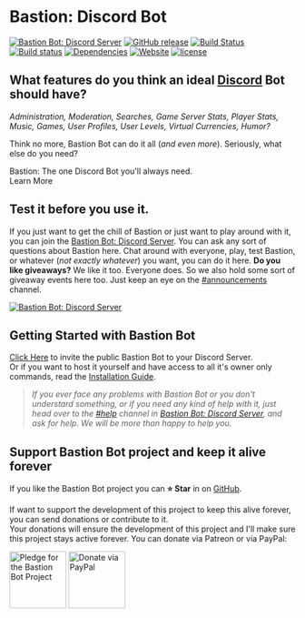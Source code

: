 # Bastion: Discord Bot
[![Bastion Bot: Discord Server](https://discordapp.com/api/guilds/267022940967665664/embed.png)](https://discord.gg/fzx8fkt)
[![GitHub release](https://img.shields.io/github/release/snkrsnkampa/Bastion.svg?style=flat&label=Bastion)](https://bastion.js.org/changes)
[![Build Status](https://travis-ci.org/snkrsnkampa/Bastion.svg?branch=master)](https://travis-ci.org/snkrsnkampa/Bastion)
[![Build status](https://ci.appveyor.com/api/projects/status/1nb6ed6j4j4eoy3w/branch/master?svg=true&retina=true)](https://ci.appveyor.com/project/k3rn31p4nic/bastion/branch/master)
[![Dependencies](https://david-dm.org/snkrsnkampa/Bastion.svg)](https://david-dm.org/snkrsnkampa/Bastion)
[![Website](https://img.shields.io/website-up-down-green-red/https/bastion.js.org.svg?label=Website)](https://bastion.js.org) <a href="/LICENSE">
[![license](https://img.shields.io/github/license/snkrsnkampa/Bastion.svg)](LICENSE)  

<!--[![Github All Releases](https://img.shields.io/github/downloads/snkrsnkampa/Bastion/total.svg?style=flat-square)]()-->  
## What features do you think an ideal [Discord](https://discordapp.com) Bot should have?  
*Administration, Moderation, Searches, Game Server Stats, Player Stats, Music, Games, User Profiles, User Levels, Virtual Currencies, Humor?*  

Think no more, Bastion Bot can do it all (*and even more*). Seriously, what else do you need?  

Bastion: The one Discord Bot you'll always need.  
<a title="Visit Bastion Bot website to Learn More">Learn More</a>

## Test it before you use it.
If you just want to get the chill of Bastion or just want to play around with it, you can join the [Bastion Bot: Discord Server](https://discord.gg/fzx8fkt).
You can ask any sort of questions about Bastion here. Chat around with everyone, play, test Bastion, or whatever (*not exactly whatever*) you want, you can do it here.
**Do you like giveaways?** We like it too. Everyone does. So we also hold some sort of giveaway events here too. Just keep an eye on the [#announcements]() channel.  

[![Bastion Bot: Discord Server](https://discordapp.com/api/guilds/267022940967665664/embed.png?style=banner2)](https://discord.gg/fzx8fkt)

## Getting Started with Bastion Bot
[Click Here](https://discordapp.com/oauth2/authorize?client_id=267035345537728512&scope=bot&permissions=2146958463) to invite the public Bastion Bot to your Discord Server.  
Or if you want to host it yourself and have access to all it's owner only commands, read the [Installation Guide](https://bastion.js.org/guide).

> *If you ever face any problems with Bastion Bot or you don't understard something, or if you need any kind of help with it, just head over to the [#help](https://discord.gg/fzx8fkt) channel in [Bastion Bot: Discord Server](https://discord.gg/fzx8fkt), and ask for help. We will be more than happy to help you.*

## Support Bastion Bot project and keep it alive forever
If you like the Bastion Bot project you can **⭐ Star** in on [GitHub](https://github.com/snkrsnkampa/Bastion).  

If want to support the development of this project to keep this alive forever, you can send donations or contribute to it.  
Your donations will ensure the development of this project and I'll make sure this project stays active forever. You can donate via Patreon or via PayPal:  

<a href="https://www.patreon.com/snkrsnkampa" title="Pledge for the Bastion Bot Project"><img src="https://s7.postimg.org/m5awszoyz/patreon.jpg" alt="Pledge for the Bastion Bot Project" height="100" /></a>
<a href="https://paypal.me/snkrsnkampa" title="Donate via PayPal"><img src="https://s1.postimg.org/wbhh3ef5b/paypal.jpg" alt="Donate via PayPal" height="100" /></a>
<!-- [![patreon.jpg](https://s7.postimg.org/m5awszoyz/patreon.jpg)](https://www.patreon.com/snkrsnkampa) -->
<!-- [![paypal.jpg](https://s1.postimg.org/wbhh3ef5b/paypal.jpg)](https://paypal.me/snkrsnkampa) -->
